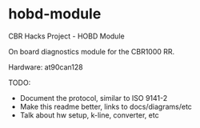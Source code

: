 # hobd-module
CBR Hacks Project - HOBD Module

On board diagnostics module for the CBR1000 RR.

Hardware: at90can128

TODO:
  * Document the protocol, similar to ISO 9141-2
  * Make this readme better, links to docs/diagrams/etc
  * Talk about hw setup, k-line, converter, etc
